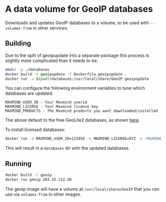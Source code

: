 A data volume for GeoIP databases
=================================

Downloads and updates GeoIP databases to a volume, to be used with `--volumes-from` in other services.

Building
--------

Due to the split of geoipupdate into a separate package this process is slightly more complicated than it needs to be:

```bash
mkdir -p ./databases 
docker build -t geoipupdate -f Dockerfile.geoipupdate . 
docker run -v $(pwd)/databases:/usr/local/share/GeoIP geoipupdate 
```

You can configure the following environment variables to tune which databases are updated. 

```
MAXMIND_USER_ID - Your Maxmind userid
MAXMIND_LICENSE - Your Maxmind license key
MAXMIND_PRODUCTS - The Maxmind products you want downloaded/installed 
```

The above default to the free GeoLite2 databases, as shown [here](http://dev.maxmind.com/geoip/geoipupdate/).

To install licensed databases:

```bash
docker run -e MAXMIND_USER_ID=123456 -e MAXMIND_LICENSE=XYZ -e 'MAXMIND_PRODUCTS=GeoIP2-Country GeoIP2-City 121' -v $(pwd)/databases:/usr/local/share/GeoIP geoipupdate
```

This will result in a `databases` dir with the updated databases. 

Running
-------

```bash
docker build -t geoip . 
docker run geoip 203.32.112.20 
```

The geoip image will have a volume at `/usr/local/share/GeoIP` that you can use via `volumes-from` in other images.

